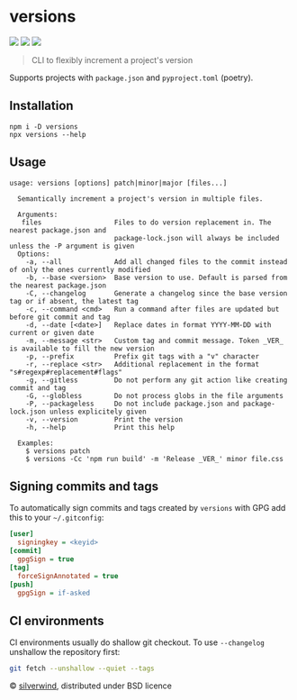 # versions
[![](https://img.shields.io/npm/v/versions.svg?style=flat)](https://www.npmjs.org/package/versions) [![](https://img.shields.io/npm/dm/versions.svg)](https://www.npmjs.org/package/versions) [![](https://packagephobia.com/badge?p=versions)](https://packagephobia.com/result?p=versions)

> CLI to flexibly increment a project's version

Supports projects with `package.json` and `pyproject.toml` (poetry).

## Installation
```
npm i -D versions
npx versions --help
```

## Usage
```
usage: versions [options] patch|minor|major [files...]

  Semantically increment a project's version in multiple files.

  Arguments:
   files                  Files to do version replacement in. The nearest package.json and
                          package-lock.json will always be included unless the -P argument is given
  Options:
    -a, --all             Add all changed files to the commit instead of only the ones currently modified
    -b, --base <version>  Base version to use. Default is parsed from the nearest package.json
    -C, --changelog       Generate a changelog since the base version tag or if absent, the latest tag
    -c, --command <cmd>   Run a command after files are updated but before git commit and tag
    -d, --date [<date>]   Replace dates in format YYYY-MM-DD with current or given date
    -m, --message <str>   Custom tag and commit message. Token _VER_ is available to fill the new version
    -p, --prefix          Prefix git tags with a "v" character
    -r, --replace <str>   Additional replacement in the format "s#regexp#replacement#flags"
    -g, --gitless         Do not perform any git action like creating commit and tag
    -G, --globless        Do not process globs in the file arguments
    -P, --packageless     Do not include package.json and package-lock.json unless explicitely given
    -v, --version         Print the version
    -h, --help            Print this help

  Examples:
    $ versions patch
    $ versions -Cc 'npm run build' -m 'Release _VER_' minor file.css
```

## Signing commits and tags

To automatically sign commits and tags created by `versions` with GPG add this to your `~/.gitconfig`:

```ini
[user]
  signingkey = <keyid>
[commit]
  gpgSign = true
[tag]
  forceSignAnnotated = true
[push]
  gpgSign = if-asked
```

## CI environments

CI environments usually do shallow git checkout. To use `--changelog` unshallow the repository first:

```bash
git fetch --unshallow --quiet --tags
```

© [silverwind](https://github.com/silverwind), distributed under BSD licence
